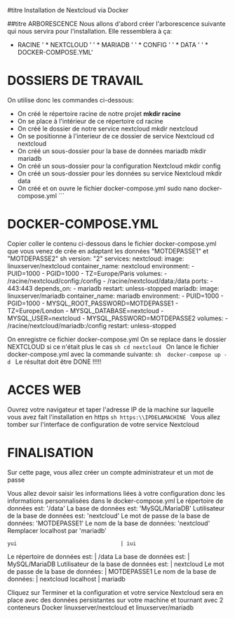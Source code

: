 #titre Installation de Nextcloud via Docker

##titre ARBORESCENCE
Nous allons d'abord créer l'arborescence suivante qui nous servira pour 
l'installation. 
Elle ressemblera à ça: 
* RACINE
      ' * NEXTCLOUD '
              '  * MARIADB '
              ' * CONFIG '
              '  * DATA '
               ' * DOCKER-COMPOSE.YML'

# DOSSIERS DE TRAVAIL
On utilise donc les commandes ci-dessous:
* On créé le répertoire racine de notre projet
__mkdir racine__
* On se place à l'intérieur de ce répertoire
cd racine
* On créé le dossier de notre service nextcloud
mkdir nextcloud
* On se positionne à l'interieur de ce dossier de service Nextcloud
cd nextcloud
* On créé un sous-dossier pour la base de données mariadb
mkdir mariadb
* On créé un sous-dossier pour la configuration Nextcloud
mkdir config
* On créé un sous-dossier pour les données su service Nextcloud
mkdir data
* On créé et on ouvre le fichier docker-compose.yml
sudo nano docker-compose.yml ```


# DOCKER-COMPOSE.YML
Copier coller le contenu ci-dessous dans le fichier docker-compose.yml 
que vous venez de crée en adaptant les données "MOTDEPASSE1" et 
"MOTDEPASSE2" 
sh
version: "2" services:
  nextcloud: image: linuxserver/nextcloud container_name: nextcloud 
    environment:
      - PUID=1000 - PGID=1000 - TZ=Europe/Paris volumes: - 
      /racine/nextcloud/config:/config - /racine/nextcloud/data:/data
    ports: - 443:443 depends_on: - mariadb restart: unless-stopped 
  mariadb:
    image: linuxserver/mariadb container_name: mariadb environment: - 
      PUID=1000 - PGID=1000 - MYSQL_ROOT_PASSWORD=MOTDEPASSE1 - 
      TZ=Europe/London - MYSQL_DATABASE=nextcloud - MYSQL_USER=nextcloud 
      - MYSQL_PASSWORD=MOTDEPASSE2
    volumes: - /racine/nextcloud/mariadb:/config restart: unless-stopped 
    
    
On enregistre ce fichier docker-compose.yml On se replace dans le 
dossier NEXTCLOUD si ce n'était plus le cas ```sh cd nextcloud ``` On 
lance le fichier docker-compose.yml avec la commande suivante: ```sh 
docker-compose up -d ``` Le résultat doit être DONE !!!!!


# ACCES WEB
Ouvrez votre navigateur et taper l'adresse IP de la machine sur laquelle 
vous avez fait l'installation en https ```sh https:\\IPDELAMACHINE ``` 
Vous allez tomber sur l'interface de configuration de votre service 
Nextcloud


# FINALISATION
Sur cette page, vous allez créer un compte administrateur et un mot de 
passe

Vous allez devoir saisir les informations liées à votre configuration 
donc les informations personnalisées dans le docker-compose.yml 
Le répertoire de données est: '/data' 
La base de données est: 'MySQL/MariaDB' 
Lutilisateur de la base de données est: 'nextcloud' 
Le mot de passe de la base de données: 'MOTDEPASSE1' 
Le nom de la base de données: 'nextcloud' 
Remplacer localhost par 'mariadb' 

    yui                                 | iui
Le répertoire de données est:           | /data
La base de données est:                 | MySQL/MariaDB
Lutilisateur de la base de données est: | nextcloud
Le mot de passe de la base de données:  | MOTDEPASSE1
Le nom de la base de données:           | nextcloud
localhost                               | mariadb

Cliquez sur Terminer et la configuration et votre service Nextcloud sera en place 
avec des données persistantes sur votre machine et tournant avec 2 
conteneurs Docker linuxserver/nextcloud et linuxserver/mariadb
